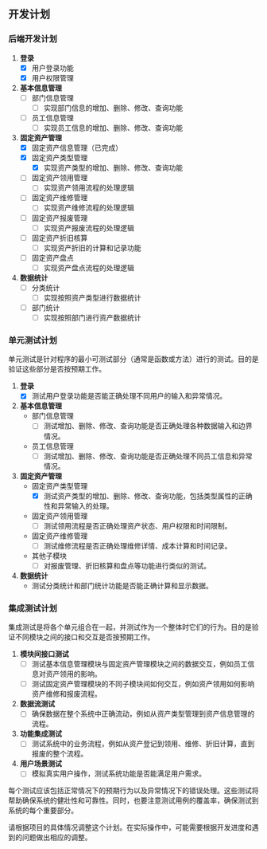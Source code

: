 

## 开发计划
### 后端开发计划
1. **登录**
    - [x] 用户登录功能
    - [x] 用户权限管理
2. **基本信息管理**
    - [ ] 部门信息管理
        - [ ] 实现部门信息的增加、删除、修改、查询功能
    - [ ] 员工信息管理
        - [ ] 实现员工信息的增加、删除、修改、查询功能

3. **固定资产管理**
    - [x] 固定资产信息管理（已完成）
    - [x] 固定资产类型管理
        - [x] 实现资产类型的增加、删除、修改、查询功能
    - [ ] 固定资产领用管理
        - [ ] 实现资产领用流程的处理逻辑
    - [ ] 固定资产维修管理
        - [ ] 实现资产维修流程的处理逻辑
    - [ ] 固定资产报废管理
        - [ ] 实现资产报废流程的处理逻辑
    - [ ] 固定资产折旧核算
        - [ ] 实现资产折旧的计算和记录功能
    - [ ] 固定资产盘点
        - [ ] 实现资产盘点流程的处理逻辑

4. **数据统计**
    - [ ] 分类统计
        - [ ] 实现按照资产类型进行数据统计
    - [ ] 部门统计
        - [ ] 实现按照部门进行资产数据统计

### 单元测试计划

单元测试是针对程序的最小可测试部分（通常是函数或方法）进行的测试。目的是验证这些部分是否按预期工作。
1. **登录**
    - [x] 测试用户登录功能是否能正确处理不同用户的输入和异常情况。
2. **基本信息管理**
    - 部门信息管理
        -[ ] 测试增加、删除、修改、查询功能是否正确处理各种数据输入和边界情况。
    - 员工信息管理
        -[ ] 测试增加、删除、修改、查询功能是否正确处理不同员工信息和异常情况。

3. **固定资产管理**
    - 固定资产类型管理
        - [x] 测试资产类型的增加、删除、修改、查询功能，包括类型属性的正确性和异常输入的处理。
    - 固定资产领用管理
        - [ ] 测试领用流程是否正确处理资产状态、用户权限和时间限制。
    - 固定资产维修管理
        - [ ] 测试维修流程是否正确处理维修详情、成本计算和时间记录。
    - 其他子模块
        - [ ] 对报废管理、折旧核算和盘点等功能进行类似的测试。

4. **数据统计**
    - 测试分类统计和部门统计功能是否能正确计算和显示数据。

### 集成测试计划

集成测试是将各个单元组合在一起，并测试作为一个整体时它们的行为。目的是验证不同模块之间的接口和交互是否按预期工作。

1. **模块间接口测试**
    - [ ] 测试基本信息管理模块与固定资产管理模块之间的数据交互，例如员工信息对资产领用的影响。
    - [ ] 测试固定资产管理模块的不同子模块间如何交互，例如资产领用如何影响资产维修和报废流程。

2. **数据流测试**
    - [ ] 确保数据在整个系统中正确流动，例如从资产类型管理到资产信息管理的流程。

3. **功能集成测试**
    - [ ] 测试系统中的业务流程，例如从资产登记到领用、维修、折旧计算，直到报废的整个流程。

4. **用户场景测试**
    - [ ] 模拟真实用户操作，测试系统功能是否能满足用户需求。

每个测试应该包括正常情况下的预期行为以及异常情况下的错误处理。这些测试将帮助确保系统的健壯性和可靠性。同时，也要注意测试用例的覆盖率，确保测试到系统的每个重要部分。

请根据项目的具体情况调整这个计划。在实际操作中，可能需要根据开发进度和遇到的问题做出相应的调整。
